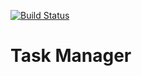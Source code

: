 [![Build Status](https://travis-ci.org/arty88/tokbox.svg?branch=master)](https://travis-ci.org/arty88/tokbox)

# Task Manager

